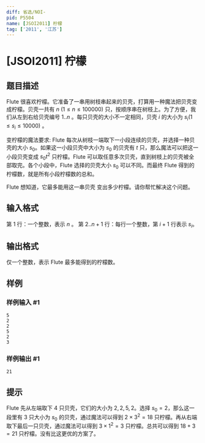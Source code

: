 ```yaml
---
diff: 省选/NOI-
pid: P5504
name: [JSOI2011] 柠檬
tag: ['2011', '江苏']
---
```

# [JSOI2011] 柠檬
## 题目描述

$\text{Flute}$ 很喜欢柠檬。它准备了一串用树枝串起来的贝壳，打算用一种魔法把贝壳变成柠檬。贝壳一共有 $n$ $(1≤n≤100000)$ 只，按顺序串在树枝上。为了方便，我们从左到右给贝壳编号 $1..n$ 。每只贝壳的大小不一定相同，贝壳 $i$ 的大小为 $s_i(1≤s_i≤10000)$ 。

变柠檬的魔法要求$:\ \text{Flute}$ 每次从树枝一端取下一小段连续的贝壳，并选择一种贝壳的大小 $s_0$。如果这一小段贝壳中大小为 $s_0$ 的贝壳有 $t$ 只，那么魔法可以把这一小段贝壳变成 $s_0t^2$ 只柠檬。$\text{Flute}$ 可以取任意多次贝壳，直到树枝上的贝壳被全部取完。各个小段中，$\text{Flute}$ 选择的贝壳大小 $s_0$ 可以不同。而最终 $\text{Flute}$ 得到的柠檬数，就是所有小段柠檬数的总和。

$\text{Flute}$ 想知道，它最多能用这一串贝壳
变出多少柠檬。请你帮忙解决这个问题。
## 输入格式

第 $1$ 行：一个整数，表示 $n$ 。
第 $2..n+1$ 行：每行一个整数，第 $i+1$ 行表示 $s_i$。
## 输出格式

仅一个整数，表示 $\text{Flute}$ 最多能得到的柠檬数。
## 样例

### 样例输入 #1
```
5
2
2
5
2
3
```
### 样例输出 #1
```
21
```
## 提示

$\text{Flute}$ 先从左端取下 $4$ 只贝壳，它们的大小为 $2, 2, 5, 2$。选择 $s_0=2$，那么这一段里有 $3$ 只大小为 $s_0$ 的贝壳，通过魔法可以得到 $2×3^2 = 18$ 只柠檬。再从右端取下最后一只贝壳，通过魔法可以得到 $3×1^2 = 3$ 只柠檬。总共可以得到 $18+3=21$ 只柠檬。没有比这更优的方案了。
